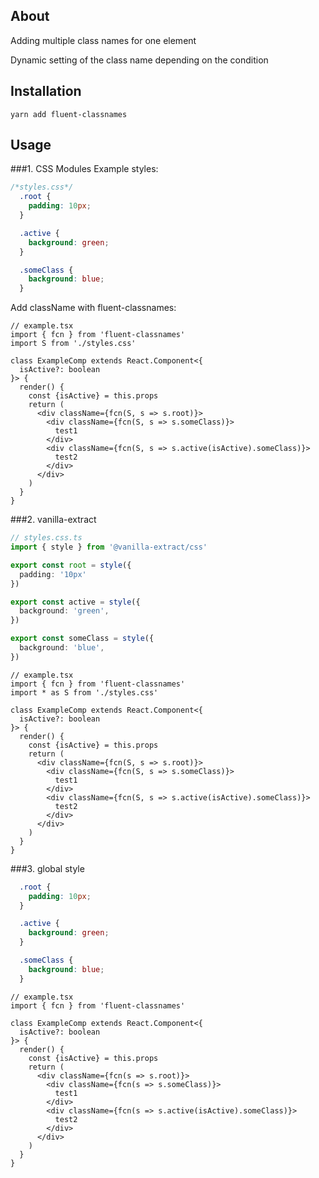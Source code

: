 ## About
Adding multiple class names for one element

Dynamic setting of the class name depending on the condition

## Installation
```
yarn add fluent-classnames
```

## Usage
###1. CSS Modules
Example styles:
```css
/*styles.css*/
  .root {
    padding: 10px;
  }

  .active {
    background: green;
  }

  .someClass {
    background: blue;
  }
```

Add className with fluent-classnames:
```tsx
// example.tsx
import { fcn } from 'fluent-classnames'
import S from './styles.css'

class ExampleComp extends React.Component<{
  isActive?: boolean
}> {
  render() {
    const {isActive} = this.props
    return (
      <div className={fcn(S, s => s.root)}>
        <div className={fcn(S, s => s.someClass)}>
          test1
        </div>
        <div className={fcn(S, s => s.active(isActive).someClass)}>
          test2
        </div>
      </div>
    )
  }
}
```
###2. vanilla-extract
```ts
// styles.css.ts
import { style } from '@vanilla-extract/css'

export const root = style({
  padding: '10px'
})

export const active = style({
  background: 'green',
})

export const someClass = style({
  background: 'blue',
})
```

```tsx
// example.tsx
import { fcn } from 'fluent-classnames'
import * as S from './styles.css'

class ExampleComp extends React.Component<{
  isActive?: boolean
}> {
  render() {
    const {isActive} = this.props
    return (
      <div className={fcn(S, s => s.root)}>
        <div className={fcn(S, s => s.someClass)}>
          test1
        </div>
        <div className={fcn(S, s => s.active(isActive).someClass)}>
          test2
        </div>
      </div>
    )
  }
}
```
###3. global style
```css
  .root {
    padding: 10px;
  }

  .active {
    background: green;
  }

  .someClass {
    background: blue;
  }
```

```tsx
// example.tsx
import { fcn } from 'fluent-classnames'

class ExampleComp extends React.Component<{
  isActive?: boolean
}> {
  render() {
    const {isActive} = this.props
    return (
      <div className={fcn(s => s.root)}>
        <div className={fcn(s => s.someClass)}>
          test1
        </div>
        <div className={fcn(s => s.active(isActive).someClass)}>
          test2
        </div>
      </div>
    )
  }
}
```
